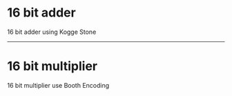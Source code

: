 # 16 bit adder  
16 bit adder using Kogge Stone


---
# 16 bit multiplier  
16 bit multiplier use Booth Encoding


